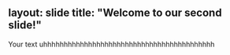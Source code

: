 layout: slide
title: "Welcome to our second slide!"
---
Your text
uhhhhhhhhhhhhhhhhhhhhhhhhhhhhhhhhhhhhhhhhhh
